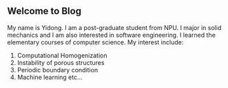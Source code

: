 ## Welcome to Blog
My name is Yidong. I am a post-graduate student from NPU. I major in solid mechanics and I am also interested 
in software engineering. I learned the elementary courses of computer science. My interest include:
1. Computational Homogenization
2. Instability of porous structures
3. Periodic boundary condition
4. Machine learning etc...

